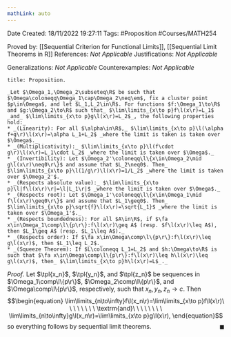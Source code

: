 ```yaml
---
mathLink: auto
---
```


<div class="topSpace"></div>

Date Created: 18/11/2022 19:27:11
Tags: #Proposition #Courses/MATH254

Proved by: [[Sequential Criterion for Functional Limits]], [[Sequential Limit Theorems in R]]
References: _Not Applicable_
Justifications: _Not Applicable_

Generalizations: _Not Applicable_
Counterexamples: _Not Applicable_

``` ad-Proposition
title: Proposition.

_Let $\Omega_1,\Omega_2\subseteq\R$ be such that $\Omega\coloneqq\Omega_1\cap\Omega_2\neq\em$, fix a cluster point $p\in\Omega$, and let $L_1,L_2\in\R$. For functions $f:\Omega_1\to\R$ and $g:\Omega_2\to\R$ such that_ $\lim\limits_{x\to p}f\l(x\r)=L_1$ _and_ $\lim\limits_{x\to p}g\l(x\r)=L_2$_, the following properties hold:_
* _(Linearity): For all $\alpha\in\R$,_ $\lim\limits_{x\to p}\l(\alpha f+g\r)\l(x\r)=\alpha L_1+L_2$ _where the limit is taken is taken over $\Omega$._
* _(Multiplicativity):_ $\lim\limits_{x\to p}\l(f\cdot g\r)\l(x\r)=L_1\cdot L_2$ _where the limit is taken over $\Omega$._
* _(Invertibility): Let $\Omega_2'\coloneqq\l\{x\in\Omega_2\mid g\l(x\r)\neq0\r\}$ and assume that $L_2\neq0$. Then_ $\lim\limits_{x\to p}\l(1/g\r)\l(x\r)=1/L_2$ _where the limit is taken over $\Omega_2'$._
* _(Respects absolute value):_ $\lim\limits_{x\to p}\l|f\l(x\r)\r|=\l|L_1\r|$ _where the limit is taken over $\Omega$._
* _(Respects root): Let $\Omega_1'\coloneqq\l\{x\in\Omega_1\mid f\l(x\r)\geq0\r\}$ and assume that $L_1\geq0$. Then_ $\lim\limits_{x\to p}\sqrt{f}\l(x\r)=\sqrt{L_1}$ _where the limit is taken over $\Omega_1'$._
* _(Respects boundedness): For all $A\in\R$, if $\fa x\in\Omega_1\comp\l\{p\r\}:f\l(x\r)\geq A$ (resp. $f\l(x\r)\leq A$), then $L_1\geq A$ (resp. $L_1\leq A$)._
* _(Respects order): If $\fa x\in\Omega\comp\l\{p\r\}:f\l(x\r)\leq g\l(x\r)$, then $L_1\leq L_2$._
* _(Squeeze Theorem): If $L\coloneqq L_1=L_2$ and $h:\Omega\to\R$ is such that $\fa x\in\Omega\comp\l\{p\r\}:f\l(x\r)\leq h\l(x\r)\leq g\l(x\r)$, then_ $\lim\limits_{x\to p}h\l(x\r)=L$_._

```

_Proof_. Let $\tpl{x_n}$, $\tpl{y_n}$, and $\tpl{z_n}$ be sequences in $\Omega_1\comp\l\{p\r\}$, $\Omega_2\comp\l\{p\r\}$, and $\Omega\comp\l\{p\r\}$, respectively, such that $x_n,y_n,z_n\to c$. Then
$$\begin{equation}
    \lim\limits_{n\to\infty}f\l(x_n\r)=\lim\limits_{x\to p}f\l(x\r)\ \ \ \ \ \ \ \ \textrm{and}\ \ \ \ \ \ \ \ \lim\limits_{n\to\infty}g\l(x_n\r)=\lim\limits_{x\to p}g\l(x\r),
\end{equation}$$
so everything follows by sequential limit theorems.<span style="float:right;">$\blacksquare$</span>

